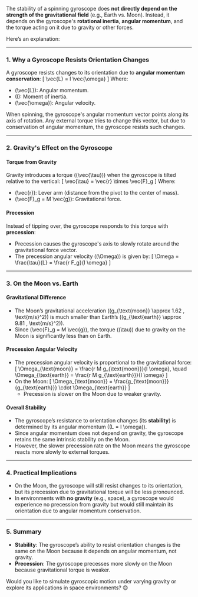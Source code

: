 The stability of a spinning gyroscope does **not directly depend on the strength of the gravitational field** (e.g., Earth vs. Moon). Instead, it depends on the gyroscope's **rotational inertia**, **angular momentum**, and the torque acting on it due to gravity or other forces.

Here’s an explanation:

---

### **1. Why a Gyroscope Resists Orientation Changes**
A gyroscope resists changes to its orientation due to **angular momentum conservation**:
\[
\vec{L} = I \vec{\omega}
\]
Where:
- \(\vec{L}\): Angular momentum.
- \(I\): Moment of inertia.
- \(\vec{\omega}\): Angular velocity.

When spinning, the gyroscope's angular momentum vector points along its axis of rotation. Any external torque tries to change this vector, but due to conservation of angular momentum, the gyroscope resists such changes.

---

### **2. Gravity's Effect on the Gyroscope**
#### **Torque from Gravity**
Gravity introduces a torque (\(\vec{\tau}\)) when the gyroscope is tilted relative to the vertical:
\[
\vec{\tau} = \vec{r} \times \vec{F}_g
\]
Where:
- \(\vec{r}\): Lever arm (distance from the pivot to the center of mass).
- \(\vec{F}_g = M \vec{g}\): Gravitational force.

#### **Precession**
Instead of tipping over, the gyroscope responds to this torque with **precession**:
- Precession causes the gyroscope's axis to slowly rotate around the gravitational force vector.
- The precession angular velocity (\(\Omega\)) is given by:
\[
\Omega = \frac{\tau}{L} = \frac{r F_g}{I \omega}
\]

---

### **3. On the Moon vs. Earth**
#### **Gravitational Difference**
- The Moon’s gravitational acceleration (\(g_{\text{moon}} \approx 1.62 \, \text{m/s}^2\)) is much smaller than Earth’s (\(g_{\text{earth}} \approx 9.81 \, \text{m/s}^2\)).
- Since \(\vec{F}_g = M \vec{g}\), the torque (\(\tau\)) due to gravity on the Moon is significantly less than on Earth.

#### **Precession Angular Velocity**
- The precession angular velocity is proportional to the gravitational force:
  \[
  \Omega_{\text{moon}} = \frac{r M g_{\text{moon}}}{I \omega}, \quad \Omega_{\text{earth}} = \frac{r M g_{\text{earth}}}{I \omega}
  \]
- On the Moon:
  \[
  \Omega_{\text{moon}} = \frac{g_{\text{moon}}}{g_{\text{earth}}} \cdot \Omega_{\text{earth}}
  \]
  - Precession is slower on the Moon due to weaker gravity.

#### **Overall Stability**
- The gyroscope’s resistance to orientation changes (its **stability**) is determined by its angular momentum (\(L = I \omega\)).
- Since angular momentum does not depend on gravity, the gyroscope retains the same intrinsic stability on the Moon.
- However, the slower precession rate on the Moon means the gyroscope reacts more slowly to external torques.

---

### **4. Practical Implications**
- On the Moon, the gyroscope will still resist changes to its orientation, but its precession due to gravitational torque will be less pronounced.
- In environments with **no gravity** (e.g., space), a gyroscope would experience no precession from gravity but would still maintain its orientation due to angular momentum conservation.

---

### **5. Summary**
- **Stability**: The gyroscope’s ability to resist orientation changes is the same on the Moon because it depends on angular momentum, not gravity.
- **Precession**: The gyroscope precesses more slowly on the Moon because gravitational torque is weaker.

Would you like to simulate gyroscopic motion under varying gravity or explore its applications in space environments? 😊


